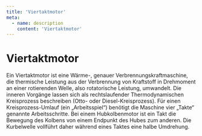 ```yaml
---
title: 'Viertaktmotor'
meta:
  - name: description
    content: 'Viertaktmotor'
---
```


# Viertaktmotor

Ein Viertaktmotor ist eine Wärme-, genauer Verbrennungskraftmaschine, die thermische Leistung aus der Verbrennung von Kraftstoff in Drehmoment an einer rotierenden Welle, also rotatorische Leistung, umwandelt. Die inneren Vorgänge lassen sich als rechtslaufender Thermodynamischen Kreisprozess beschreiben (Otto- oder Diesel-Kreisprozess). Für einen Kreisprozess-Umlauf (ein „Arbeitsspiel“) benötigt die Maschine vier „Takte“ genannte Arbeitsschritte. Bei einem Hubkolbenmotor ist ein Takt die Bewegung des Kolbens von einem Endpunkt des Hubes zum anderen. Die Kurbelwelle vollführt daher während eines Taktes eine halbe Umdrehung.

<YouTube videoid="C0unbau0yXc" />
